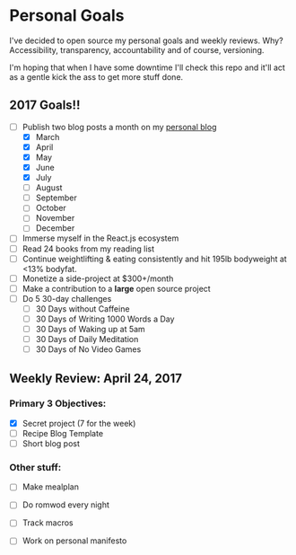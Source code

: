 # Personal Goals

I've decided to open source my personal goals and weekly reviews. Why? Accessibility, transparency, accountability and of course, versioning.

I'm hoping that when I have some downtime I'll check this repo and it'll act as a gentle kick the ass to get more stuff done.

## 2017 Goals!!

- [ ] Publish two blog posts a month on my [personal blog](https://cressler.io)
    - [X] March
    - [X] April
    - [X] May
    - [X] June
    - [X] July
    - [ ] August
    - [ ] September
    - [ ] October
    - [ ] November
    - [ ] December
- [ ] Immerse myself in the React.js ecosystem
- [ ] Read 24 books from my reading list
- [ ] Continue weightlifting & eating consistently and hit 195lb bodyweight at <13% bodyfat.
- [ ] Monetize a side-project at $300+/month
- [ ] Make a contribution to a **large** open source project
- [ ] Do 5 30-day challenges
  - [ ] 30 Days without Caffeine
  - [ ] 30 Days of Writing 1000 Words a Day
  - [ ] 30 Days of Waking up at 5am
  - [ ] 30 Days of Daily Meditation
  - [ ] 30 Days of No Video Games

## Weekly Review: April 24, 2017

### Primary 3 Objectives:
- [X] Secret project (7 for the week)
- [ ] Recipe Blog Template
- [ ] Short blog post

### Other stuff:
- [ ] Make mealplan
- [ ] Do romwod every night
- [ ] Track macros
- [ ] Work on personal manifesto

